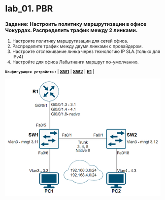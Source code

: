 # lab_01. PBR

###  Задание: Настроить политику маршрутизации в офисе Чокурдах. Распределить трафик между 2 линками.
1. Настроите политику маршрутизации для сетей офиса.
2. Распределите трафик между двумя линками с провайдером.
3. Настроите отслеживание линка через технологию IP SLA.(только для IPv4)
4. Настройте для офиса Лабытнанги маршрут по-умолчанию.

**`Конфигурация устройств` :**   | **[SW1](config/SW1)** | **[SW2](config/SW2)** | **[R1](config/R1)** |

![](https://github.com/gerasev1992/otus_NEP_24-25/blob/main/labs/lab001/img/lab_001.png)
